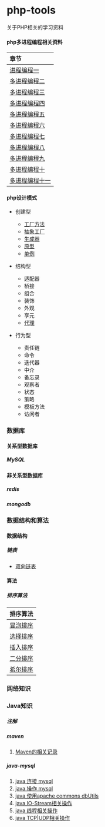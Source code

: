 # php-tools
关于PHP相关的学习资料

#### php多进程编程相关资料

|章节|
|:----|
|[进程编程一](./php/process/php-process.md)|
|[多进程编程二](./php/process/php-process2.md)|
|[多进程编程三](./php/process/php-process3.md)|
|[多进程编程四](./php/process/php-process4.md)|
|[多进程编程五](./php/process/php-process5.md)|
|[多进程编程六](./php/process/php-process6.md)|
|[多进程编程七](./php/process/php-process(七).md)|
|[多进程编程八](./php/process/php-process(八).md)|
|[多进程编程九](./php/process/php-process(九).md)|
|[多进程编程十](./php/process/php-process(十).md)|
|[多进程编程十一](./php/process/php-process11.md)|

#### php设计模式

* 创建型
  * [工厂方法](./php/design-patterns/creational-patterns/FactoryMethod.md)
  * [抽象工厂](./php/design-patterns/creational-patterns/abstract-factory.md)
  * [生成器](./php/design-patterns/creational-patterns/builder.md)
  * [原型](./php/design-patterns/creational-patterns/prototype.md)
  * [单例](./php/design-patterns/creational-patterns/singleton.md)

* 结构型
  * 适配器
  * 桥接
  * 组合
  * 装饰
  * 外观
  * 享元
  * [代理](./php/design-patterns/structural-patterns/proxy.md)
  
* 行为型
  * 责任链
  * 命令
  * 迭代器
  * 中介
  * 备忘录
  * 观察者
  * 状态
  * 策略
  * 模板方法
  * 访问者

### 数据库

#### 关系型数据库

##### MySQL

#### 非关系型数据库

##### redis

##### mongodb

### 数据结构和算法

#### 数据结构

##### 链表

* [双向链表](./data-structure-and-algorithm/data-structure/list/linked-list.md)

#### 算法

##### 排序算法

|排序算法|
|:----:|
|[冒泡排序](./data-structure-and-algorithm/algorithm/sort/bubble-sort.md)|
|[选择排序](./data-structure-and-algorithm/algorithm/sort/select-sort.md)|
|[插入排序](./data-structure-and-algorithm/algorithm/sort/insert-sort.md)|
|[二分排序](./data-structure-and-algorithm/algorithm/sort/binary-sort.md)|
|[希尔排序](./data-structure-and-algorithm/algorithm/sort/shell-sort.md)|

### 网络知识


### Java知识

##### 注解
##### maven

1. [Maven的相关记录](./java/maven/maven.md)

##### java-mysql

1. [java 连接 mysql](./java/mysql/conn.md) 
2. [java 操作 mysql](./java/mysql/select.md) 
3. [java 使用apache commons dbUtils](./java/mysql/apache-commons-db-utils.md) 
4. [java IO-Stream相关操作](./java/io/io.md) 
5. [java 线程相关操作](./java/thread-network/Thread.md) 
6. [java TCP|UDP相关操作](./java/thread-network/Network.md) 